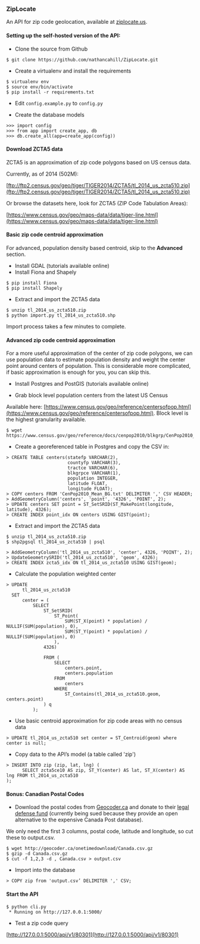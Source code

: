 ### ZipLocate

An API for zip code geolocation, available at [ziplocate.us](http://ziplocate.us/).

#### Setting up the self-hosted version of the API:

- Clone the source from Github

```
$ git clone https://github.com/nathancahill/ZipLocate.git
```

- Create a virtualenv and install the requirements

```
$ virtualenv env
$ source env/bin/activate
$ pip install -r requirements.txt
```

- Edit ```config.example.py``` to ```config.py```

- Create the database models

```
>>> import config
>>> from app import create_app, db
>>> db.create_all(app=create_app(config))
```

#### Download ZCTA5 data

ZCTA5 is an approximation of zip code polygons based on US census data.

Currently, as of 2014 (502M):

[ftp://ftp2.census.gov/geo/tiger/TIGER2014/ZCTA5/tl_2014_us_zcta510.zip](ftp://ftp2.census.gov/geo/tiger/TIGER2014/ZCTA5/tl_2014_us_zcta510.zip)

Or browse the datasets here, look for ZCTA5 (ZIP Code Tabulation Areas):

[https://www.census.gov/geo/maps-data/data/tiger-line.html](https://www.census.gov/geo/maps-data/data/tiger-line.html)

#### Basic zip code centroid approximation

For advanced, population density based centroid, skip to the __Advanced__ section.

- Install GDAL (tutorials available online)
- Install Fiona and Shapely

```
$ pip install Fiona
$ pip install Shapely
```

- Extract and import the ZCTA5 data

```
$ unzip tl_2014_us_zcta510.zip
$ python import.py tl_2014_us_zcta510.shp
```

Import process takes a few minutes to complete.

#### Advanced zip code centroid approximation

For a more useful approximation of the center of zip code polygons, we can use population data to estimate population density and weight the center point around centers of population. This is considerable more complicated, if basic approximation is enough for you, you can skip this.

- Install Postgres and PostGIS (tutorials available online)

- Grab block level population centers from the latest US Census

Available here: [https://www.census.gov/geo/reference/centersofpop.html](https://www.census.gov/geo/reference/centersofpop.html). Block level is the highest granularity available.

```
$ wget https://www.census.gov/geo/reference/docs/cenpop2010/blkgrp/CenPop2010_Mean_BG.txt
```

- Create a georeferenced table in Postgres and copy the CSV in:

```
> CREATE TABLE centers(statefp VARCHAR(2),
                       countyfp VARCHAR(3),
                       tractce VARCHAR(6),
                       blkgrpce VARCHAR(1),
                       population INTEGER,
                       latitude FLOAT,
                       longitude FLOAT);
> COPY centers FROM 'CenPop2010_Mean_BG.txt' DELIMITER ',' CSV HEADER;
> AddGeometryColumn('centers', 'point', '4326', 'POINT', 2);
> UPDATE centers SET point = ST_SetSRID(ST_MakePoint(longitude, latitude), 4326);
> CREATE INDEX point_idx ON centers USING GIST(point);
```

- Extract and import the ZCTA5 data

```
$ unzip tl_2014_us_zcta510.zip
$ shp2pgsql tl_2014_us_zcta510 | psql
```

```
> AddGeometryColumn('tl_2014_us_zcta510', 'center', 4326, 'POINT', 2);
> UpdateGeometrySRID('tl_2014_us_zcta510', 'geom', 4326);
> CREATE INDEX zcta5_idx ON tl_2014_us_zcta510 USING GIST(geom);
```

- Calculate the population weighted center

```
> UPDATE
      tl_2014_us_zcta510
  SET
      center = (
          SELECT
              ST_SetSRID(
                  ST_Point(
                      SUM(ST_X(point) * population) / NULLIF(SUM(population), 0),
                      SUM(ST_Y(point) * population) / NULLIF(SUM(population), 0)
                  ),
              4326)

              FROM (
                  SELECT
                      centers.point,
                      centers.population
                  FROM
                      centers
                  WHERE
                      ST_Contains(tl_2014_us_zcta510.geom, centers.point)
              ) q
          );
```

- Use basic centroid approximation for zip code areas with no census data

```
> UPDATE tl_2014_us_zcta510 set center = ST_Centroid(geom) where center is null;
```

- Copy data to the API’s model (a table called 'zip')

```
> INSERT INTO zip (zip, lat, lng) (
      SELECT zcta5ce10 AS zip, ST_Y(center) AS lat, ST_X(center) AS lng FROM tl_2014_us_zcta510
);
```

#### Bonus: Canadian Postal Codes

- Download the postal codes from [Geocoder.ca](http://geocoder.ca/?freedata=1) and donate to their [legal defense fund](http://geocoder.ca/?sued=1) (currently being sued because they provide an open alternative to the expensive Canada Post database).

We only need the first 3 columns, postal code, latitude and longitude, so cut these to output.csv.

```
$ wget http://geocoder.ca/onetimedownload/Canada.csv.gz
$ gzip -d Canada.csv.gz
$ cut -f 1,2,3 -d , Canada.csv > output.csv
```

- Import into the database

```
> COPY zip from 'output.csv’ DELIMITER ',' CSV;
```

#### Start the API

```
$ python cli.py
 * Running on http://127.0.0.1:5000/
```

- Test a zip code query

[http://127.0.0.1:5000/api/v1/80301](http://127.0.0.1:5000/api/v1/80301)
